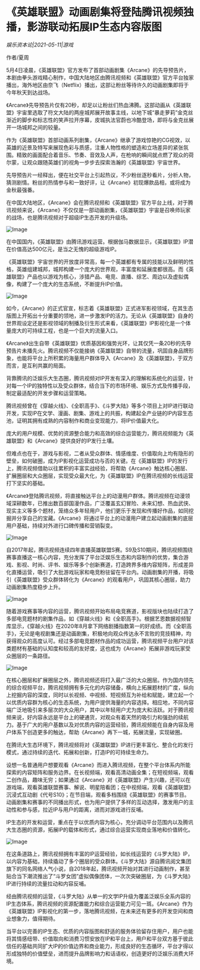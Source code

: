 # 《英雄联盟》动画剧集将登陆腾讯视频独播，影游联动拓展IP生态内容版图

*娱乐资本论|2021-05-11|游戏*

作者/夏周

5月4日凌晨，《英雄联盟》官方发布了首部动画剧集《Arcane》的先导预告片，本剧由拳头游戏精心制作，中国大陆地区由腾讯视频和《英雄联盟》官方平台独家播出，海外地区由奈飞（Netflix）播出，这部让粉丝等待许久的动画剧集即将于今年秋天到达战场。

《Arcane》先导预告片仅有20秒，却足以让粉丝们热血沸腾。这部动画从《英雄联盟》宇宙里选取了符文大陆的两座城邦展开故事主线，以地下城“暴走萝莉”金克丝渐近的脚步和标志性的笑声拉开序幕，皮城执法官蔚也冷酷登场，即将与金克丝展开一场城邦之间的较量。

作为《英雄联盟》首部动画系列剧集，《Arcane》继承了游戏惊艳的CG视效，以英雄的近景及特写来展现色彩与质感，注重人物性格的塑造和立场差异的紧张氛围。精致的画面配合着音乐、节奏、音效及人声，在枪响的瞬间就点燃了观众的荷尔蒙，让观众跟随英雄们的视角一步步去探索浩瀚的《英雄联盟》宇宙世界。

先导预告片一经释出，便在社交平台上引起热议，不少粉丝逐秒看片，分析人物，猜测剧情。粉丝的热情参与和一致好评，让《Arcane》初现爆款品相，或将成为金秋最强番。

在中国大陆地区，《Arcane》会在腾讯视频和《英雄联盟》官方平台上线，对于腾讯视频来说，《Arcane》不仅仅是一部动画剧集，《英雄联盟》宇宙是召唤师玩家的战场，也是腾讯视频对于超级IP生态开发的升级场。

![Image](https://inews.gtimg.com/newsapp_bt/0/13512500577/641)

在中国国内，《英雄联盟》由腾讯游戏运营。根据伽马数据显示，《英雄联盟》IP潜在价值高达500亿元，是当之无愧的超级游戏IP。

《英雄联盟》宇宙世界的开放度非常高，每一个英雄都有专属的技能以及鲜明的性格，英雄组建城邦，城邦构建一个庞大的世界观，丰富度和延展度都很高。而《英雄联盟》产品也以游戏为核心，涉猎产品、电竞、直播、综艺、周边以及虚拟偶像，构建了一个庞大的生态系统，不断提升IP价值。

![Image](https://inews.gtimg.com/newsapp_bt/0/13512500570/641)

如今，《Arcane》的正式官宣，标志着《英雄联盟》正式进军影视领域，在其生态版图上开拓出十分重要的领地，进一步激发IP的活力。无论从《英雄联盟》自身的世界观设定还是影视领域的制播及衍生形式来看，《英雄联盟》IP影视化是一个体量庞大的可持续工程，也是一个巨大的流量入口。

《Arcane》出生自带《英雄联盟》优质基因和强势光环，让其仅凭一条20秒的先导预告片未播先火。腾讯视频不仅能接纳《英雄联盟》自带的流量，巩固自身品牌形象，也能将平台上所积累的海量用户群体导入《Arcane》及《英雄联盟》，于双方而言，是互利共赢的局面。

背靠腾讯的泛娱乐大生态圈，腾讯视频对IP开发有深入的理解和系统化的运营，针对每一个IP的独特性以及受众群体，结合当下的市场环境、娱乐方式及传播手段，制定最适配的开发步骤和运营策略。

腾讯视频曾在《穿越火线》、《全职高手》、《斗罗大陆》等多个项目上对IP进行联动开发，实现IP在文学、漫画、剧集、游戏上的共振，构建起全产业链的IP内容生态池，证明其拥有成熟的内容制作和商业变现能力，将IP价值最大化。

庞大的用户规模、优势的资源整合能力和高效的综合运营能力，腾讯视频能为《英雄联盟》和《Arcane》提供良好的IP发行土壤。

但难点也在于，游戏与影视，二者从受众群体、情感维度、价值取向上均有隐形的壁垒，如何破圈，成为IP影视化运营成功与否的关键。在《英雄联盟》IP的发行上，腾讯视频借助以往累积的丰富实战经验，将帮助《Arcane》触达核心圈层、扩展圈层和大众圈层，实现受众最大化，为《英雄联盟》IP在腾讯视频的长线运营打下坚实的基础。

《Arcane》登陆腾讯视频，将直接触达平台上的动漫用户群体。腾讯视频在动漫领域深耕数年，已推出数百部国漫作品，广泛覆盖玄幻冒险、未来幻想、热血武侠、现实主义等多个题材，笼络众多年轻用户，他们更乐于发现和传播好作品，如同挖掘并分享自己的宝藏。《Arcane》将通过平台上的动漫用户建立起动画剧集的底层用户基础，持续对外进行口碑传播和营销裂变。

![Image](https://inews.gtimg.com/newsapp_bt/0/13512500572/641)

自2017年起，腾讯视频连续四年直播英雄联盟S赛。S9及S10期间，腾讯视频围绕赛事直播这一核心内容，充分发挥了平台泛娱乐生态和内容制作的优势，集合游戏、影视、时尚、评书、娱乐等多个创新赛道，打造跨界多维内容矩阵，形成差异化直播运营，吸引了大批游戏玩家和电竞粉驻留在平台内。动画剧集的开播，将吸引《英雄联盟》受众群体转化为《Arcane》的观看用户，巩固其核心圈层，助力动画剧集热度稳步上升。

![Image](https://inews.gtimg.com/newsapp_bt/0/13512500569/641)

随着游戏赛事等内容的运营，腾讯视频开始布局电竞赛道，影视版块也陆续打造了多部电竞题材的剧集作品，如《穿越火线》和《全职高手》。根据艺恩数据视频智库显示，《穿越火线》在2020年8月拿下网络剧播指数第一的好成绩。而《全职高手》，无论是电视剧集还是动画剧集，积极地向观众传达永不言败的竞技精神，均获得观众的高度认可。经过多部电竞题材作品的成功运营，腾讯视频平台用户对该类题材有基础的认知度和较高的友好度，这也成为《Arcane》拓展非游戏玩家受众圈层的一条路径。

![Image](https://inews.gtimg.com/newsapp_bt/0/13512500575/641)

在核心圈层和扩展圈层之外，腾讯视频还将打入最广泛的大众圈层。作为国内领先的综合视频平台，腾讯视频拥有多元化的内容储备，横向上拓展题材的广度，纵向上挖掘内容的深度，同时以长视频、中视频、短视频互为补给和赋能，建立起一个以优质内容群为核心的生态系统，为用户提供海量的内容选择。相应地，不同内容端广泛地吸引来多层次的大众用户，其中以年轻用户尤为庞大和活跃。对于腾讯视频来说，好内容永远是平台上的硬通货，对观众有着天然的吸引力和强劲的续航力。基于广大的用户基数以及对优质内容的运营经验，腾讯视频能在自身内容及用户体系下创造更多的触达，帮助《Arcane》再下一城，拓展流量，实现破圈。

在腾讯大生态环境下，腾讯视频将对《英雄联盟》IP进行更丰富化、整合化的发行模式，通过持续的迭代、拓展和创新，打造IP的可持续生命力。

设想一名普通用户想要观看《Arcane》而进入腾讯视频，在整个平台体系内所能探索的内容矩阵和服务边界。在长视频端，观看高清动画全集；在短视频端，观看二创作品，趣味无穷；如果通过《Arcane》对《英雄联盟》产生兴趣，还可以在游戏端，观看英雄联盟赛事、解说、明星陪看团；在中视频端，观看《英雄联盟》沉浸式互动剧《代号S10》；在节目端，观看多档围绕《英雄联盟》的赛事节目。动画剧集和赛事的不同播出形式，也为用户提供了多样的互动选择，激发用户的主动性和参与感，拉近IP与用户的距离，进而对游戏进行反哺。

IP生态的开发和运营，重点在于以优质内容为核心，充分调动平台范围内以及腾讯大生态圈的资源，拓展IP的载体和形式，通过综合运营实现商业落地和价值转化。

![Image](https://inews.gtimg.com/newsapp_bt/0/13512500574/641)

在这条道路上，腾讯视频拥有丰富的IP运营经验，如长线运营的《斗罗大陆》IP，以内容为基础，持续撬动了多个圈层的受众群体。《斗罗大陆》源自腾讯阅文集团旗下的同名网络人气小说，自2018年起，腾讯视频开始对其进行动画制作，甚至贴合当下潮流推出了“斗罗女团”虚拟偶像团体，一次次突破圈层，为《斗罗大陆》IP进行持续的流量拉动和内容反哺。

经由腾讯视频的运营，《斗罗大陆》从单一的文学IP升级为覆盖泛娱乐全系内容的IP生态体系，腾讯视频的资源配置能力和综合运营能力可见一斑。《Arcane》作为《英雄联盟》IP影视化的第一步，落地腾讯视频，在未来还有更多的开发空间和商业想象力，值得期待。

当平台以完善的IP生态、优质的内容版图和舒适的服务体验留存住用户，用户也能将其情感纽带、价值取向和消费习惯安放在IP和平台上，用户和平台双方基于彼此信任的基础共同扩大IP的价值边界和商业能力，形成良好的生态循环，平台才得以形成独特的价值壁垒，进而提升品牌影响力和话语权，创造更好的泛娱乐消费大环境。

